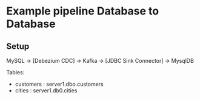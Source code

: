 # Example pipeline Database to Database

## Setup

MySQL -> [Debezium CDC] -> Kafka -> [JDBC Sink Connector] -> MysqlDB

Tables:

* customers : server1.dbo.customers
* cities : server1.db0.cities
